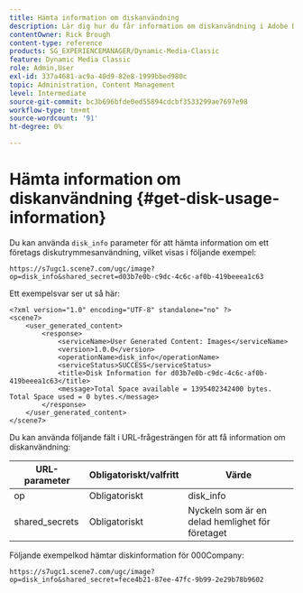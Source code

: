 ```yaml
---
title: Hämta information om diskanvändning
description: Lär dig hur du får information om diskanvändning i Adobe Dynamic Media Classic.
contentOwner: Rick Brough
content-type: reference
products: SG_EXPERIENCEMANAGER/Dynamic-Media-Classic
feature: Dynamic Media Classic
role: Admin,User
exl-id: 337a4681-ac9a-40d9-82e8-1999bbed980c
topic: Administration, Content Management
level: Intermediate
source-git-commit: bc3b696bfde0ed55894cdcbf3533299ae7697e98
workflow-type: tm+mt
source-wordcount: '91'
ht-degree: 0%

---
```


# Hämta information om diskanvändning {#get-disk-usage-information}

Du kan använda `disk_info` parameter för att hämta information om ett företags diskutrymmesanvändning, vilket visas i följande exempel:

```as3
https://s7ugc1.scene7.com/ugc/image?op=disk_info&shared_secret=d03b7e0b-c9dc-4c6c-af0b-419beeea1c63
```

Ett exempelsvar ser ut så här:

```as3
<?xml version="1.0" encoding="UTF-8" standalone="no" ?> 
<scene7> 
    <user_generated_content> 
        <response> 
            <serviceName>User Generated Content: Images</serviceName> 
            <version>1.0.0</version> 
            <operationName>disk_info</operationName> 
            <serviceStatus>SUCCESS</serviceStatus> 
            <title>Disk Information for d03b7e0b-c9dc-4c6c-af0b-419beeea1c63</title> 
            <message>Total Space available = 1395402342400 bytes. Total Space used = 0 bytes.</message> 
        </response> 
    </user_generated_content> 
</scene7>
```

Du kan använda följande fält i URL-frågesträngen för att få information om diskanvändning:

| URL-parameter | Obligatoriskt/valfritt | Värde |
| --- | --- | --- |
| op | Obligatoriskt | disk_info |
| shared_secrets | Obligatoriskt | Nyckeln som är en delad hemlighet för företaget |

Följande exempelkod hämtar diskinformation för 000Company:

```as3
https://s7ugc1.scene7.com/ugc/image?op=disk_info&shared_secret=fece4b21-87ee-47fc-9b99-2e29b78b9602
```
